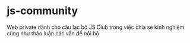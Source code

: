 # js-community
Web private dành cho câu lạc bộ JS Club trong việc chia sẻ kinh nghiệm cũng như thảo luận các vấn đề nội bộ
